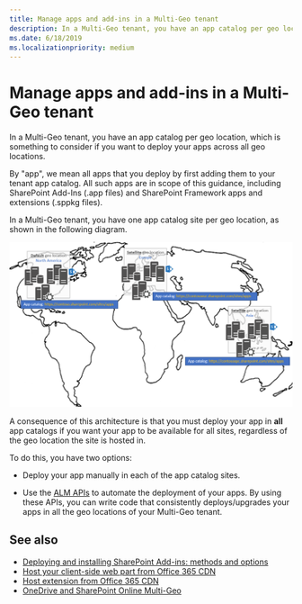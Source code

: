 ```yaml
---
title: Manage apps and add-ins in a Multi-Geo tenant
description: In a Multi-Geo tenant, you have an app catalog per geo location, which is something to consider if you want to deploy your apps across all geo locations.
ms.date: 6/18/2019
ms.localizationpriority: medium
---
```


# Manage apps and add-ins in a Multi-Geo tenant

In a Multi-Geo tenant, you have an app catalog per geo location, which is something to consider if you want to deploy your apps across all geo locations.

By "app", we mean all apps that you deploy by first adding them to your tenant app catalog. All such apps are in scope of this guidance, including SharePoint Add-Ins (.app files) and SharePoint Framework apps and extensions (.sppkg files). 

In a Multi-Geo tenant, you have one app catalog site per geo location, as shown in the following diagram.

![World map showing app catalogs in North America and satellite locations in Europe and Asia](media/multigeo/multigeoapps_intro.png)

A consequence of this architecture is that you must deploy your app in **all** app catalogs if you want your app to be available for all sites, regardless of the geo location the site is hosted in. 

To do this, you have two options:

- Deploy your app manually in each of the app catalog sites. 

- Use the [ALM APIs](../apis/alm-api-for-spfx-add-ins.md) to automate the deployment of your apps. By using these APIs, you can write code that consistently deploys/upgrades your apps in all the geo locations of your Multi-Geo tenant.


## See also

- [Deploying and installing SharePoint Add-ins: methods and options](../sp-add-ins/deploying-and-installing-sharepoint-add-ins-methods-and-options.md)
- [Host your client-side web part from Office 365 CDN](../spfx/web-parts/get-started/hosting-webpart-from-office-365-cdn.md)
- [Host extension from Office 365 CDN](../spfx/extensions/get-started/hosting-extension-from-office365-cdn.md) 
- [OneDrive and SharePoint Online Multi-Geo](multigeo-introduction.md)


